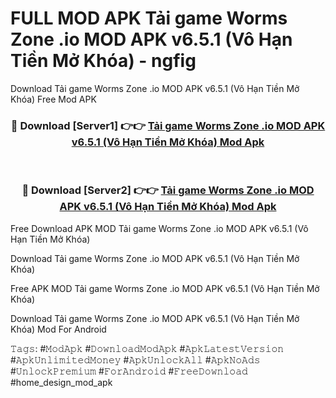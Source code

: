 # FULL MOD APK Tải game Worms Zone .io MOD APK v6.5.1 (Vô Hạn Tiền Mở Khóa) - ngfig
Download Tải game Worms Zone .io MOD APK v6.5.1 (Vô Hạn Tiền Mở Khóa) Free Mod APK

<div align="center">
<h3>🔴 Download [Server1] 👉👉 <a href="https://apk-comot.site?title=Tải_game_Worms_Zone_.io_MOD_APK_v6.5.1_(Vô_Hạn_Tiền_Mở_Khóa)">Tải game Worms Zone .io MOD APK v6.5.1 (Vô Hạn Tiền Mở Khóa) Mod Apk</a></h3><br>

<h3>🔴 Download [Server2] 👉👉 <a href="https://apk-comot.site?title=Tải_game_Worms_Zone_.io_MOD_APK_v6.5.1_(Vô_Hạn_Tiền_Mở_Khóa)">Tải game Worms Zone .io MOD APK v6.5.1 (Vô Hạn Tiền Mở Khóa) Mod Apk</a></h3>
</div>


Free Download APK MOD Tải game Worms Zone .io MOD APK v6.5.1 (Vô Hạn Tiền Mở Khóa)

Download Tải game Worms Zone .io MOD APK v6.5.1 (Vô Hạn Tiền Mở Khóa) 

Free APK MOD Tải game Worms Zone .io MOD APK v6.5.1 (Vô Hạn Tiền Mở Khóa) 

Download Tải game Worms Zone .io MOD APK v6.5.1 (Vô Hạn Tiền Mở Khóa) Mod For Android

𝚃𝚊𝚐𝚜: #𝙼𝚘𝚍𝙰𝚙𝚔 #𝙳𝚘𝚠𝚗𝚕𝚘𝚊𝚍𝙼𝚘𝚍𝙰𝚙𝚔 #𝙰𝚙𝚔𝙻𝚊𝚝𝚎𝚜𝚝𝚅𝚎𝚛𝚜𝚒𝚘𝚗 #𝙰𝚙𝚔𝚄𝚗𝚕𝚒𝚖𝚒𝚝𝚎𝚍𝙼𝚘𝚗𝚎𝚢 #𝙰𝚙𝚔𝚄𝚗𝚕𝚘𝚌𝚔𝙰𝚕𝚕 #𝙰𝚙𝚔𝙽𝚘𝙰𝚍𝚜 #𝚄𝚗𝚕𝚘𝚌𝚔𝙿𝚛𝚎𝚖𝚒𝚞𝚖 #𝙵𝚘𝚛𝙰𝚗𝚍𝚛𝚘𝚒𝚍 #𝙵𝚛𝚎𝚎𝙳𝚘𝚠𝚗𝚕𝚘𝚊𝚍 #home_design_mod_apk